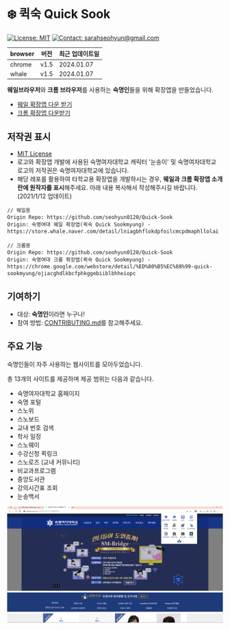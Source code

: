 # ❄️ 퀵숙 Quick Sook

[![License: MIT](https://img.shields.io/badge/License-MIT-yellow.svg)](https://opensource.org/licenses/MIT)
[![Contact: sarahseohyun@gmail.com](https://img.shields.io/badge/Contact-sarahseohyun@gmail.com-important)](mailto:sarahseohyun@gmail.com)

| browser | 버전 | 최근 업데이트일    |
| ------- | ---- | ------------------ |
| chrome  | v1.5 | 2024.01.07 |
| whale   | v1.5 | 2024.01.07 |

**웨일브라우저**와 **크롬 브라우저**를 사용하는 **숙명인**들을 위해 확장앱을 만들었습니다.

- [웨일 확장앱 다운 받기](https://store.whale.naver.com/detail/lniagbhflokdpfoilcmcpdmaphllolai)
- [크롬 확장앱 다운받기](https://chrome.google.com/webstore/detail/%ED%80%B5%EC%88%99-quick-sookmyung/ojiacghdlkbcfphkggebiiblbhheiopc)

## 저작권 표시

- [MIT License](LICENSE)
- 로고와 확장앱 개발에 사용된 숙명여자대학교 캐릭터 '눈송이' 및 숙명여자대학교 로고의 저작권은 숙명여자대학교에 있습니다.
- 해당 레포를 활용하여 타학교용 확장앱을 개발하시는 경우, **웨일과 크롬 확장앱 소개란에 원작자를 표시**해주세요. 아래 내용 복사해서 작성해주시길 바랍니다.(2021/1/12 업데이트)

```
// 웨일용
Origin Repo: https://github.com/seohyun0120/Quick-Sook
Origin: 숙명여대 웨일 확장앱(퀵숙 Quick Sookmyung) - https://store.whale.naver.com/detail/lniagbhflokdpfoilcmcpdmaphllolai

// 크롬용
Origin Repo: https://github.com/seohyun0120/Quick-Sook
Origin: 숙명여대 크롬 확장앱(퀵숙 Quick Sookmyung) - https://chrome.google.com/webstore/detail/%ED%80%B5%EC%88%99-quick-sookmyung/ojiacghdlkbcfphkggebiiblbhheiopc
```

## 기여하기

- 대상: **숙명인**이라면 누구나!
- 참여 방법: [CONTRIBUTING.md](CONTRIBUTING.md)를 참고해주세요.

## 주요 기능

숙명인들이 자주 사용하는 웹사이트를 모아두었습니다.

총 13개의 사이트를 제공하며 제공 범위는 다음과 같습니다.

- 숙명여자대학교 홈페이지
- 숙명 포털
- 스노위
- 스노보드
- 교내 번호 검색
- 학사 일정
- 스노웨이
- 수강신청 퀵링크
- 스노로즈 (교내 커뮤니티)
- 비교과프로그램
- 중앙도서관
- 강의시간표 조회
- 눈송백서

![Preview_whale](./preview/whale_screenshot.png)
